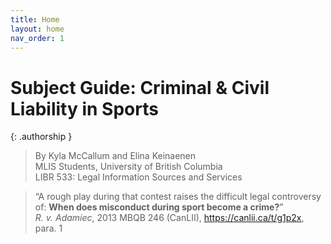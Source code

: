 ```yaml
---
title: Home
layout: home
nav_order: 1
---
```

# Subject Guide: Criminal & Civil Liability in Sports

{: .authorship }
> By Kyla McCallum and Elina Keinaenen\
> MLIS Students, University of British Columbia\
> LIBR 533: Legal Information Sources and Services

> “A rough play during that contest raises the difficult legal controversy of: **When does misconduct during sport become a crime?**”   
*R. v. Adamiec*, 2013 MBQB 246 (CanLII), https://canlii.ca/t/g1p2x, para. 1
